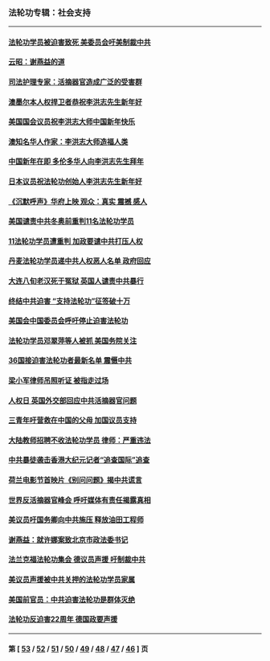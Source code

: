 ### 法轮功专辑：社会支持
---
#### [法轮功学员被迫害致死 美委员会吁美制裁中共](../../pages/nf4386/n13631310.md?03250430) 
#### [云昭：谢燕益的道](../../pages/nf4386/n13607391.md?03250430) 
#### [司法护理专家：活摘器官造成广泛的受害群](../../pages/nf4386/n13570425.md?03250430) 
#### [澳墨尔本人权捍卫者恭祝李洪志先生新年好](../../pages/nf4386/n13556164.md?03250430) 
#### [美国国会议员祝李洪志大师中国新年快乐](../../pages/nf4386/n13554208.md?03250430) 
#### [澳知名华人作家：李洪志大师造福人类](../../pages/nf4386/n13552049.md?03250430) 
#### [中国新年在即 多伦多华人向李洪志先生拜年](../../pages/nf4386/n13531756.md?03250430) 
#### [日本议员祝法轮功创始人李洪志先生新年好](../../pages/nf4386/n13543228.md?03250430) 
#### [《沉默呼声》华府上映 观众：真实 震撼 感人](../../pages/nf4386/n13524739.md?03250430) 
#### [美国谴责中共冬奥前重判11名法轮功学员](../../pages/nf4386/n13521806.md?03250430) 
#### [11法轮功学员遭重判 加政要谴中共打压人权](../../pages/nf4386/n13521294.md?03250430) 
#### [丹麦法轮功学员递中共人权恶人名单 政府回应](../../pages/nf4386/n13497482.md?03250430) 
#### [大连八旬老汉死于冤狱 英国人谴责中共暴行](../../pages/nf4386/n13480118.md?03250430) 
#### [终结中共迫害 “支持法轮功”征签破十万](../../pages/nf4386/n13471084.md?03250430) 
#### [美国会中国委员会呼吁停止迫害法轮功](../../pages/nf4386/n13465411.md?03250430) 
#### [法轮功学员邓翠萍等人被抓 美国务院关注](../../pages/nf4386/n13451524.md?03250430) 
#### [36国接迫害法轮功者最新名单 震慑中共](../../pages/nf4386/n13445909.md?03250430) 
#### [梁小军律师吊照听证 被指走过场](../../pages/nf4386/n13437662.md?03250430) 
#### [人权日 英国外交部回应中共活摘器官问题](../../pages/nf4386/n13430243.md?03250430) 
#### [三青年吁营救在中国的父母 加国议员支持](../../pages/nf4386/n13429744.md?03250430) 
#### [大陆教师招聘不收法轮功学员 律师：严重违法](../../pages/nf4386/n13365839.md?03250430) 
#### [中共暴徒袭击香港大纪元记者“追查国际”追查](../../pages/nf4386/n13343404.md?03250430) 
#### [荷兰电影节首映片《别问问题》揭中共谎言](../../pages/nf4386/n13321179.md?03250430) 
#### [世界反活摘器官峰会 呼吁媒体有责任揭露真相](../../pages/nf4386/n13264475.md?03250430) 
#### [美议员吁国务卿向中共施压 释放油田工程师](../../pages/nf4386/n13233845.md?03250430) 
#### [谢燕益：就许娜案致北京市政法委书记](../../pages/nf4386/n13182701.md?03250430) 
#### [法兰克福法轮功集会 德议员声援 吁制裁中共](../../pages/nf4386/n13175975.md?03250430) 
#### [美议员声援被中共关押的法轮功学员家属](../../pages/nf4386/n13158310.md?03250430) 
#### [美国前官员：中共迫害法轮功是群体灭绝](../../pages/nf4386/n13157750.md?03250430) 
#### [法轮功反迫害22周年 德国政要声援](../../pages/nf4386/n13143632.md?03250430) 

---
#### 第 [ [53](./53.md?03250430) / [52](./52.md?03250430) / [51](./51.md?03250430) / [50](./50.md?03250430) / [49](./49.md?03250430) / [48](./48.md?03250430) / [47](./47.md?03250430) / [46](./46.md?03250430) ] 页
